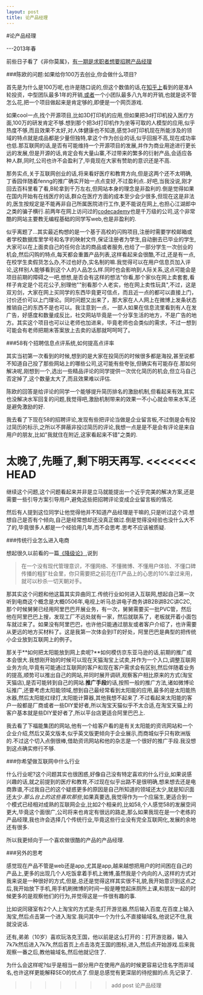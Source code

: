 ```yaml
---
layout: post
title: 论产品经理
---
```


#论产品经理

---2013年春

前些日子看了《非你莫属》，[有一期是求职者想要招聘产品经理](http://www.iqiyi.com/zongyi/20121126/cbcba2b3bbf6c303.html)

###陈欧的问题:如果给你100万去创业,你会做什么项目?

首先是为什么是100万呢,也许是随口说的,但这个数值的话,在[知乎上](http://zhi.hu/EWbW)看到的是准A轮投资，中型团队最多1年的开销,[或者](http://zhi.hu/FPcB)一个小团队最多八九年的开销,也就是说不管怎么花,把一个项目做起来是肯定够的,即便是一个网页游戏.

如果cool一点,找个开源项目,比如3D打印机的应用,但如果把3d打印机投入医疗方面,100万的研发肯定不够.想到那个把3d打印机作为坐等可取的人模型的应用,似乎热度不够,而且效果不太好,对人体健康也不知道,感觉3d打印机现在所能涉及的领域的特点就是成品都是少量但独特,拿这个作为创业的话,似乎回报不高,现在成功率也低.那互联网的话,是否有可能维持一个开源项目的发展,并作为商业用途进行更长远的发展,但是开源的话,肯定会有大量山寨,不过带来的繁多的衍射产品,会适应各种人群,同时,公司也许不会盈利了,毕竟现在大家有赞助的意识还是不高.

那务实点,关于互联网创业的话,将来看好医疗和教育方向,但是这两个还不太明确,丁香园伴随着fenng的推广确实开始一点点变好,不过盈利点..好吧,当我没说,刚才回去百科里看了看,B轮拿到千万左右,但网站本身的理念是非盈利的.倒是觉得如果在国内开始有在线医疗的话,群众在医疗方面的成本至少会少很多,但现在这是非法的,医生按规定是不能再非自己所属医院进行工作,更不能说在网上,也担心江湖郎中之类的骗子横行.前两年在网上访问过的[codecademy](http://www.codecademy.com/)也是千万级的公司,这个非常酷的网站主要教无编程基础的同学写web,也是非盈利的.

似乎离题了...其实最近构想的是一个基于高校的闪购项目,注册时需要学校邮箱或者学校数据库里学号和名字的映射文件,保证注册者为学生,自动删去已毕业的学生,大家可以在上面卖自己的任何合法的商品或者服务,也给了一部分学生一次创业的机会,然后闪购的特点,每天都会重置产品列表,这样看起来会很酷,不过,还是有一点,在校学生卖假货怎么办,不过也好办,实名制的嘛.我觉得可以在用户信息页加入评论,这样别人能够看到这个人的人品怎么样.同时也会影响到人际关系,这点可能会是项目前期的障碍之一吧,想想,是否会有这样的想法"你看,那个家伙在网上卖套套,看样子肯定是个花花公子,别理他""别看那个人老实，他在网上卖性玩具",不过，这是双刃剑，大家在网上买同学的东西毕竟更可信点，而且近一点的都可以直接上门，讨价还价可以上门理论。同时问题又出来了，那大家在人人网上在微博上发条状态推销自己的东西不是也可以。我注意到一点，一部人如果在信息流里看到有人在发广告，好感度和数量成反比，社交网站毕竟是一个分享生活的地方，不是广告的地方。其实这个项目也可以让老师也加进来，毕竟老师也会类似的需求，不过一想到可能会有老师把期末答案放上去卖的话那就呵呵呵了。

###58有个招聘信息点评系统,如何提高点评率

其实当初第一次看到的时候,想到的是大家在投简历的时候很多都是海投,甚至说都不知道自己投了那些网站上的哪些公司,这可能有些夸张,但确实有可能存在.那如何解决呢,刚想到一个,选出一些精品评论的同学提供一次优化简历的机会,但立马自己否定掉了,这个数量太大了,而且效果难以评估.

陈欧的回答是给评论的同学一个能够提升简历排名的激励机制,但看起来有效,其实也没解决水军回复的问题,我觉得吧,激励机制带来的效果一不小心就会带来水军,还是避免激励的好.

我去看了下现在58的招聘评论,发现有些把评论当做是企业留言板,不过倒是会有投过简历的标示,之所以不屏蔽非投过简历的评论,我想一点是是不是会有评论是来自用户的朋友,比如"我就住在附近,这家看起来不错"之类的.

太晚了,先睡了,剩下明天再写.
<<<<<<< HEAD
=======

继续这个问题,这个问题看起来并非是立马就能提出一个近乎完美的解决方案,还是需要一些引导方案引导用户,避免这些把招聘评论变成企业留言板的情况.

然后有人提到这位同学让他觉得他并不知道产品经理是干嘛的,只是听过这个词.想想自己是否有个倾向,自己是经常想却还没真正做过.倒是觉得没经验也没什么大不了的,毕竟很多人都是一个经验用几年,而不会思考.思考不应该被质疑.

###传统行业怎么进入电商

想起很久以前看的一篇[《降级论》](http://meditic.com/degrading-for-success/),说到
>在一个没有现代管理意识，不懂网络、不懂微博、不懂用户体验、不懂口碑传播的粗犷社会里，你只需要把之前花在IT产品上的心思的10%拿过来用，就可以秒杀一切天朝对手。

那其实这个问题和他这篇其实异曲同工.传统行业如何进入互联网,想起自己第一次听到电商这个概念是大概0506年,电视上听马总讲电子商务讲B2B讲B2C讲C2C,那个时候舅舅已经用阿里巴巴开展业务，有一次，舅舅需要买一批PVC管，然后他在阿里巴巴上搜，发现工厂不远处就有一家，然后就联系了，老板就开着小面包车就过来了。如果没有阿里巴巴，也许他只能通过朋友或者客户介绍了，也许需要从更远的地方买材料了。这是我第一次体会到IT的好处，阿里巴巴是典型的把传统小企业放到互联网上的例子。

那关于**如何把太阳能放到网上卖呢?**如何模仿京东亚马逊的话,前期的推广成本会很大.我想刚开始的时候可以现在天猫淘宝上试卖,并作为一个入口,调整互联网业务方向,毕竟有可能通过互联网的客户和现在客户需求会有区别,然后伴随着业务的提高,顺势可以推出自己的网站,并同时展开调研,观察客户相比原来的方式(淘宝天猫店),是否可能转到自己的网站.**推广手段**的话,按照一般的推广方法,诸如微博论坛推广,还要考虑太阳能领域,想到自己最经常看到太阳能的应用,最多的是太阳能热水器,然后太阳能红绿灯,太阳能计算器,其他我想不起来了.不过看起来太阳能的客户一般都是厂商或者一些DIY爱好者,所以淘宝天猫似乎不太合适,在淘宝天猫上的客户基本就是些DIY爱好者了,所以平台店更适合阿里巴巴上.

我去看了下福能集团的网站,他有一个给客户看的是有关太阳能的资讯网站和一个企业介绍,然后又英文版本,似乎英文版更倾向于企业展示,而商城似乎只有欧洲版的.不过这个切入点倒很棒,借助资讯网站和他的杂志是一个很好的推广手段.我没想到这点确实修行不够.

###你希望做互联网中什么行业

什么行业呢?这个问题其实也很困惑,好像自己没有特定喜欢的什么行业,如果说感兴趣的话,就之前提到的医疗和教育,不过现在似乎出路不是很明确,想来想去还是电商靠谱,不过我自己的这个疑惑更多的原因是自己所知道的领域还太少,就是知识面还太少.*那么台上的这些喜欢那些*,如果真要选,我觉得作为一个应届生,更适合到一个模式已经相对成熟的互联网企业,比如2个相亲的,比如58,个人感觉58的发展空间更大,毕竟这个面很广,公司将来也肯定有很远的路走,那么如果我现在是一个老练的产品经理,我也许会选择几个传统行业,毕竟这些行业没有完全互联网化,发展的余地还有很多.

所以我更倾向于一个喜欢做很酷的产品的产品经理.

###另外的思考

感觉现在产品不管是web还是app,尤其是app,越来越想把用户的时间困在自己的产品上,更多的出现几个人吃饭拿着手机上微博,虽然我是个内向的人,这样的方式对我来说是一种很好的方式,但是,总还是觉得这样其实很不礼貌,我开始意识到这点之后,我开始放下手机,用手机刷微博的时间一般是睡觉起床厕所上课,和朋友一起的时候更多的是观察他们的行为,并觉得这是一件很有趣的事.

比如说同寝室有2个人上淘宝的方式是:先打开游览器,然后输入百度,在百度上输入淘宝,然后点击第一个进入淘宝.我问其中一个为什么不直接输域名,他说记不住,我就没说话.

还有,弟弟（10岁）喜欢玩洛克王国，他以前是这么打开的：打开游览器，输入7k7k然后进入7k7k,然后首页上点击洛克王国的图标,进入,然后点开始游戏.后来我观察一番之后,教他输域名,然后他就记住了.

为什么会这样呢?似乎是相当一部分用户在使用产品的时候更容易记住名字而非域名,也许这样更能解释SEO的优点了.但是总感觉有更深层的待挖掘的点.先记录了.
>>>>>>> add post 论产品经理
